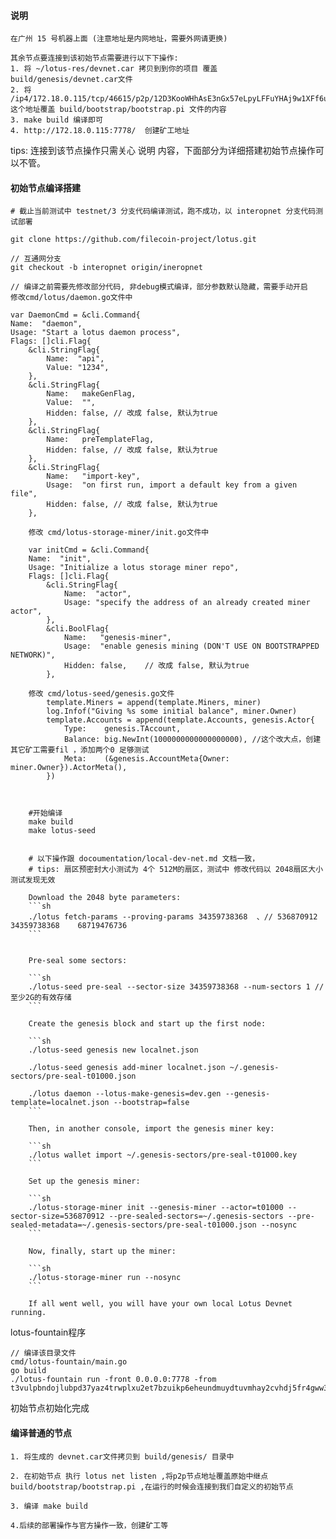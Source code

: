 #### 说明

    在广州 15 号机器上面 (注意地址是内网地址，需要外网请更换)
    
    其余节点要连接到该初始节点需要进行以下下操作:
    1. 将 ~/lotus-res/devnet.car 拷贝到到你的项目 覆盖 build/genesis/devnet.car文件
    2. 将 /ip4/172.18.0.115/tcp/46615/p2p/12D3KooWHhAsE3nGx57eLpyLFFuYHAj9w1XFf6uiQ92w7PFG2WCQ    这个地址覆盖 build/bootstrap/bootstrap.pi 文件的内容
    3. make build 编译即可
    4. http://172.18.0.115:7778/  创建矿工地址
   

tips: 连接到该节点操作只需关心 说明 内容，下面部分为详细搭建初始节点操作可以不管。

#### 初始节点编译搭建

    # 截止当前测试中 testnet/3 分支代码编译测试，跑不成功，以 interopnet 分支代码测试部署

    git clone https://github.com/filecoin-project/lotus.git
    
    // 互通网分支
    git checkout -b interopnet origin/ineropnet

    // 编译之前需要先修改部分代码, 非debug模式编译，部分参数默认隐藏，需要手动开启
    修改cmd/lotus/daemon.go文件中

    var DaemonCmd = &cli.Command{
	Name:  "daemon",
	Usage: "Start a lotus daemon process",
	Flags: []cli.Flag{
		&cli.StringFlag{
			Name:  "api",
			Value: "1234",
		},
		&cli.StringFlag{
			Name:   makeGenFlag,
			Value:  "",
			Hidden: false, // 改成 false, 默认为true
		},
		&cli.StringFlag{
			Name:   preTemplateFlag,
			Hidden: false, // 改成 false, 默认为true
		},
		&cli.StringFlag{
			Name:   "import-key",
			Usage:  "on first run, import a default key from a given file",
			Hidden: false, // 改成 false, 默认为true
		},

        修改 cmd/lotus-storage-miner/init.go文件中
    
        var initCmd = &cli.Command{
        Name:  "init",
        Usage: "Initialize a lotus storage miner repo",
        Flags: []cli.Flag{
            &cli.StringFlag{
                Name:  "actor",
                Usage: "specify the address of an already created miner actor",
            },
            &cli.BoolFlag{
                Name:   "genesis-miner",
                Usage:  "enable genesis mining (DON'T USE ON BOOTSTRAPPED NETWORK)",
                Hidden: false,    // 改成 false, 默认为true
            },

        修改 cmd/lotus-seed/genesis.go文件
        	template.Miners = append(template.Miners, miner)
			log.Infof("Giving %s some initial balance", miner.Owner)
			template.Accounts = append(template.Accounts, genesis.Actor{
				Type:    genesis.TAccount,
				Balance: big.NewInt(1000000000000000000), //这个改大点，创建其它矿工需要fil ，添加两个0 足够测试
				Meta:    (&genesis.AccountMeta{Owner: miner.Owner}).ActorMeta(),
			})



        #开始编译
        make build
        make lotus-seed


        # 以下操作跟 docoumentation/local-dev-net.md 文档一致，
        # tips: 扇区预密封大小测试为 4个 512M的扇区，测试中 修改代码以 2048扇区大小测试发现无效

        Download the 2048 byte parameters:
        ```sh
        ./lotus fetch-params --proving-params 34359738368  、// 536870912    34359738368    68719476736
        ```


        Pre-seal some sectors:

        ```sh
        ./lotus-seed pre-seal --sector-size 34359738368 --num-sectors 1 // 至少2G的有效存储 
        ```

        Create the genesis block and start up the first node:

        ```sh
        ./lotus-seed genesis new localnet.json
        
        ./lotus-seed genesis add-miner localnet.json ~/.genesis-sectors/pre-seal-t01000.json
        
        ./lotus daemon --lotus-make-genesis=dev.gen --genesis-template=localnet.json --bootstrap=false
        ```

        Then, in another console, import the genesis miner key:

        ```sh
        ./lotus wallet import ~/.genesis-sectors/pre-seal-t01000.key
        ```

        Set up the genesis miner:

        ```sh
        ./lotus-storage-miner init --genesis-miner --actor=t01000 --sector-size=536870912 --pre-sealed-sectors=~/.genesis-sectors --pre-sealed-metadata=~/.genesis-sectors/pre-seal-t01000.json --nosync
        ```

        Now, finally, start up the miner:

        ```sh
        ./lotus-storage-miner run --nosync
        ```

        If all went well, you will have your own local Lotus Devnet running.

lotus-fountain程序

    // 编译该目录文件
    cmd/lotus-fountain/main.go
    go build
    ./lotus-fountain run -front 0.0.0.0:7778 -from t3vulpbndojlubpd37yaz4trwplxu2et7bzuikp6eheundmuydtuvmhay2cvhdj5fr4gww3tyj6xofnj7i56ga

初始节点初始化完成

#### 编译普通的节点

    1. 将生成的 devnet.car文件拷贝到 build/genesis/ 目录中

    2. 在初始节点 执行 lotus net listen ,将p2p节点地址覆盖原始中继点 build/bootstrap/bootstrap.pi ,在运行的时候会连接到我们自定义的初始节点
    
    3. 编译 make build

    4.后续的部署操作与官方操作一致，创建矿工等




